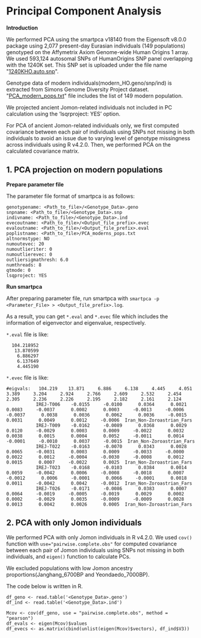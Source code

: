 # Principal Component Analysis

**Introduction**

We performed PCA using the smartpca v18140 from the Eigensoft v8.0.0 package using 2,077 present-day Eurasian individuals (149 populations) genotyped on the Affymetrix Axiom Genome-wide Human Origins 1 array. We used 593,124 autosomal SNPs of HumanOrigins SNP panel overlapping with the 1240K set. This SNP set is uploaded under the file name "[1240KHO.auto.snp](https://github.com/CWJeongLab/HPGG_Jomon/blob/main/Principal_Component_Analysis/data/1240KHO.auto.snp)". 

Genotype data of modern individuals(modern_HO.geno/snp/ind) is extracted from Simons Genome Diversity Project dataset. "[PCA_modern_pops.txt](https://github.com/CWJeongLab/HPGG_Jomon/blob/main/Principal_Component_Analysis/data/PCA_modern_pops.txt)" file includes the list of 149 modern population.

We projected ancient Jomon-related individuals not included in PC calculation using the ‘lsqrproject: YES’ option.

For PCA of ancient Jomon-related individuals only, we first computed covariance between each pair of individuals using SNPs not missing in both individuals to avoid an issue due to varying level of genotype missingness across individuals using R v4.2.0. Then, we performed PCA on the calculated covariance matrix.

## 1. PCA projection on modern populations

**Prepare parameter file**

The parameter file format of smartpca is as follows:

```
genotypename: <Path_to_file>/<Genotype_Data>.geno
snpname: <Path_to_file>/<Genotype_Data>.snp
indivname: <Path_to_file>/<Genotype_Data>.ind
evecoutname: <Path_to_file>/<Output_file_prefix>.evec
evaloutname: <Path_to_file>/<Output_file_prefix>.eval
poplistname: <Path_to_file>/PCA_moderns_pops.txt
altnormstype: NO
numoutevec: 20
numoutlieriter: 0
numoutlierevec: 0
outliersigmathresh: 6.0
numthreads: 8
qtmode: 0
lsqproject: YES
```

**Run smartpca**

After preparing parameter file, run smartpca with ```smartpca -p <Parameter_File> > <Output_file_prefix>.log```.

As a result, you can get ```*.eval``` and ```*.evec``` file which includes the information of eigenvector and eigenvalue, respectively.

```*.eval``` file is like:
```
  104.218952
   13.870599
    6.886297
    6.137649
    4.445190
```

```*.evec``` file is like:
```
#eigvals:   104.219    13.871     6.886     6.138     4.445     4.051     3.389     3.204     2.924     2.766     2.609     2.532     2.454     2.305     2.236     2.226     2.195     2.182     2.161     2.124
           IREJ-T006    -0.0155     -0.0100      0.0364      0.0021      0.0083     -0.0037      0.0002      0.0003     -0.0013     -0.0006     -0.0037      0.0038      0.0036      0.0062      0.0036     -0.0015      0.0031      0.0049      0.0012     -0.0006  Iran_Non-Zoroastrian_Fars
           IREJ-T009    -0.0162     -0.0089      0.0368      0.0029      0.0120     -0.0029      0.0003      0.0009     -0.0022      0.0032      0.0038      0.0015      0.0004      0.0052     -0.0011      0.0014     -0.0001     -0.0010      0.0037     -0.0015  Iran_Non-Zoroastrian_Fars
           IREJ-T022    -0.0163     -0.0070      0.0343      0.0028      0.0065     -0.0031      0.0003      0.0009     -0.0033     -0.0000      0.0022      0.0012     -0.0004     -0.0030     -0.0008      0.0012      0.0015      0.0007     -0.0022      0.0025  Iran_Non-Zoroastrian_Fars
           IREJ-T023    -0.0168     -0.0103      0.0384      0.0014      0.0059     -0.0042      0.0006     -0.0008     -0.0018      0.0007     -0.0012      0.0006     -0.0001      0.0066     -0.0001      0.0018      0.0011     -0.0042      0.0042     -0.0012  Iran_Non-Zoroastrian_Fars
           IREJ-T026    -0.0171     -0.0086      0.0383      0.0007      0.0064     -0.0019     -0.0005     -0.0019      0.0029      0.0002      0.0002     -0.0029      0.0035     -0.0009     -0.0009      0.0028      0.0013      0.0042      0.0026      0.0005  Iran_Non-Zoroastrian_Fars
```

## 2. PCA with only Jomon individuals

We performed PCA with only Jomon individuals in R v4.2.0. We used ```cov()``` function with ```use="pairwise.complete.obs"``` for computed covariance between each pair of Jomon individuals using SNPs not missing in both individuals, and ```eigen()``` function to calculate PCs.

We excluded populations with low Jomon ancestry proportions(Janghang_6700BP and Yeondaedo_7000BP).



The code below is written in R.
```
df_geno <- read.table('<Genotype_Data>.geno')
df_ind <- read.table('<Genotype_Data>.ind')

Mcov <- cov(df_geno, use = "pairwise.complete.obs", method = "pearson")
df_evals <- eigen(Mcov)$values
df_evecs <- as.matrix(cbind(unlist(eigen(Mcov)$vectors), df_ind$V3))
```
